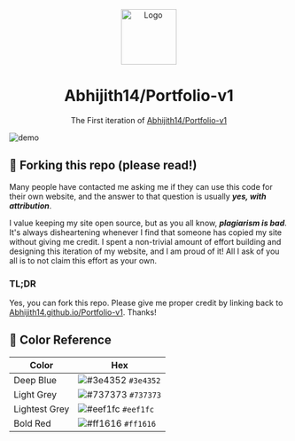 <div align="center">
  <img alt="Logo" src="https://raw.githubusercontent.com/Abhijith14/Portfolio-v1/main/readme_assets/logo.png" width="100" />
</div>
<h1 align="center">
  Abhijith14/Portfolio-v1
</h1>
<p align="center">
  The First iteration of <a href="https://abhijith14.github.io/Portfolio-v1/" target="_blank">Abhijith14/Portfolio-v1</a>
</p>
<!--
<p align="center">
  Previous iterations:
  <a href="https://github.com/Abhijith14/v2" target="_blank">v1</a>,
  <a href="https://github.com/Abhijith14/v3" target="_blank">v2</a>,
  <a href="https://github.com/Abhijith14/v4" target="_blank">v3</a>
</p>
-->
<!--
<p align="center">
  <a href="https://app.netlify.com/sites/Abhijith14/deploys" target="_blank">
    <img src="https://api.netlify.com/api/v1/badges/Abhijith14-7b78-48c9-9e2d-6fb5e47ab3af/deploy-status" alt="Netlify Status" />
  </a>
</p>
-->

![demo](https://raw.githubusercontent.com/Abhijith14/Portfolio-v1/master/readme_assets/index.png)

## 🚨 Forking this repo (please read!)

Many people have contacted me asking me if they can use this code for their own website, and the answer to that question is usually _**yes, with attribution**_.

I value keeping my site open source, but as you all know, _**plagiarism is bad**_. It's always disheartening whenever I find that someone has copied my site without giving me credit. I spent a non-trivial amount of effort building and designing this iteration of my website, and I am proud of it! All I ask of you all is to not claim this effort as your own.


### TL;DR

Yes, you can fork this repo. Please give me proper credit by linking back to [Abhijith14.github.io/Portfolio-v1](https://abhijith14.github.io/Portfolio-v1/). Thanks!

## 🎨 Color Reference

| Color          | Hex                                                                |
| -------------- | ------------------------------------------------------------------ |
| Deep Blue      | ![#3e4352](https://via.placeholder.com/10/3e4352?text=+) `#3e4352` |
| Light Grey     | ![#737373](https://via.placeholder.com/10/737373?text=+) `#737373` |
| Lightest Grey  | ![#eef1fc](https://via.placeholder.com/10/eef1fc?text=+) `#eef1fc` |
| Bold Red       | ![#ff1616](https://via.placeholder.com/10/ff1616?text=+) `#ff1616` |
